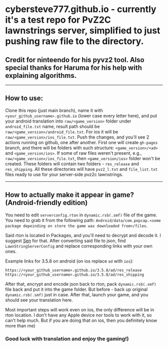 # cybersteve777.github.io - currently it's a test repo for PvZ2C lawnstrings server, simplified to just pushing raw file to the directory.

## Credit for ninteendo for his pyvz2 tool. Also special thanks for Haruma for his help with explaining algorithms.


---
## How to use:
Clone this repo (just main branch), name it with `<your_github_username>.github.io` (lower case every letter here),  and put your android translation into `raw/<game_version>` folder under `android_file.txt` name, result path should be `raw/<game_version>/android_file.txt`. For ios it will be `raw/<game_version>/ios_file.txt`. 
Push the changes, and you'll see 2 actions running on github, one after another. 
First one will create `gh-pages` branch, and there will be folders with such structure: `<game_version>/<ad>` and `<game_version/ios>`. 
If some of raw files weren't present, e.g., `raw/<game_version>/ios_file.txt`, then `<game_version/ios>` folder won't be created. 
These folders will contain two folders - `res_release` and `res_shipping`. All these directories will have `pvz2_l.txt` and `file_list.txt` files ready to use for your server-side pvz2c lawnstrings.

---
## How to actually make it appear in game? (Android-friendly edition)
You need to edit `serverconfig.rton` in `dynamic.rsb(.smf)` file of the game.
You need to grab it from the following path: `Android/data/com.popcap.<some package depeinding on store the game was downloaded from>/files`. 

Said rton is located in Packages, and you'll need to decrypt and decode it. 
I suggest [Sen](https://github.com/harumazzz/Sen.Environment) for that. 
After converting said file to json, find `LawnStringServerConfig` and replace corresponding links with your own ones.

Example links for 3.5.8 on android (on ios replace `ad` with `ios`):
```
https://<your_github_username>.github.io/3.5.8/ad/res_release
https://<your_github_username>.github.io/3.5.8/ad/res_shipping
```

After that, encrypt and encode json back to rton, pack `dynamic.rsb(.smf)` file back and put it into the game folder. 
But before - back up original `dynamic.rsb(.smf)` just in case. After that, launch your game, and you should see your translation here.

Most important steps will work even on ios, the only difference will be in rton location. 
I don't have any Apple device nor tools to work with it, so can't help much. But if you are doing that on ios, then you definitely know more than me) 
### Good luck with translation and enjoy the gaming!)